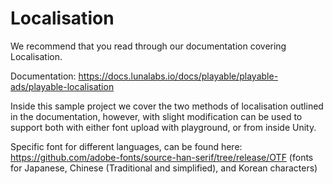 # Localisation

We recommend that you read through our documentation covering Localisation.

Documentation:
https://docs.lunalabs.io/docs/playable/playable-ads/playable-localisation

Inside this sample project we cover the two methods of localisation outlined in the documentation, however, with slight modification can be used to support both with either font upload with playground, or from inside Unity.

Specific font for different languages, can be found here: https://github.com/adobe-fonts/source-han-serif/tree/release/OTF
(fonts for Japanese, Chinese (Traditional and simplified), and Korean characters)
